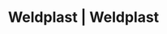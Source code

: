 ---
Filename: "eshop-products-variant428"
Link: "file:/Users/vinayakpatel/Downloads/www.weldplast.cz/eshop_products_compare/add/eshop-products-variant428"
product_name: "null"
product_id: "null"
title: "Weldplast | Weldplast"
product_desc: ""
product_specs: ""
product_downloads: ""
href: ""
p_desc_2: ""
accessories: ""
similar_products: ""
---